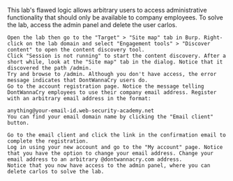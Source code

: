 This lab's flawed logic allows arbitrary users to access administrative functionality that should only be available to company employees. To solve the lab, access the admin panel and delete the user carlos.

	Open the lab then go to the "Target" > "Site map" tab in Burp. Right-click on the lab domain and select "Engagement tools" > "Discover content" to open the content discovery tool.
	Click "Session is not running" to start the content discovery. After a short while, look at the "Site map" tab in the dialog. Notice that it discovered the path /admin.
	Try and browse to /admin. Although you don't have access, the error message indicates that DontWannaCry users do.
	Go to the account registration page. Notice the message telling DontWannaCry employees to use their company email address. Register with an arbitrary email address in the format:

	anything@your-email-id.web-security-academy.net
	You can find your email domain name by clicking the "Email client" button.

	Go to the email client and click the link in the confirmation email to complete the registration.
	Log in using your new account and go to the "My account" page. Notice that you have the option to change your email address. Change your email address to an arbitrary @dontwannacry.com address.
	Notice that you now have access to the admin panel, where you can delete carlos to solve the lab.